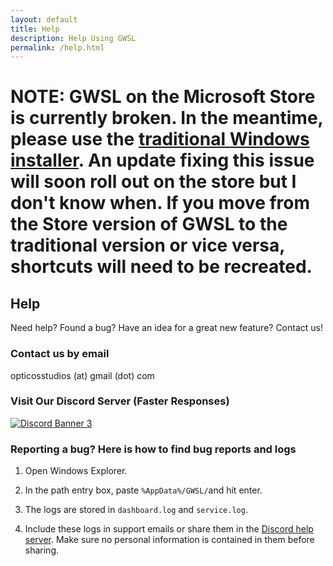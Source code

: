 ```yaml
---
layout: default
title: Help
description: Help Using GWSL
permalink: /help.html
---
```

# NOTE: GWSL on the Microsoft Store is currently broken. In the meantime, please use the [traditional Windows installer](https://opticos.github.io/gwsl/tutorials/download.html). An update fixing this issue will soon roll out on the store but I don't know when. If you move from the Store version of GWSL to the traditional version or vice versa, shortcuts will need to be recreated.

## Help

Need help? Found a bug? Have an idea for a great new feature? Contact us!

### Contact us by email

opticosstudios (at) gmail (dot) com

### Visit Our Discord Server (Faster Responses)

[![Discord Banner 3](https://discord.com/api/guilds/618185330289541130/widget.png?style=banner3)](https://discord.gg/VkvNgkH)


### Reporting a bug? Here is how to find bug reports and logs

1.  Open Windows Explorer.

2.  In the path entry box, paste ```%AppData%/GWSL/```and hit enter.

3.  The logs are stored in ```dashboard.log``` and ```service.log```.

4.  Include these logs in support emails or share them in the [Discord help server](https://discord.gg/VkvNgkH). Make sure no personal information is contained in them before sharing.



